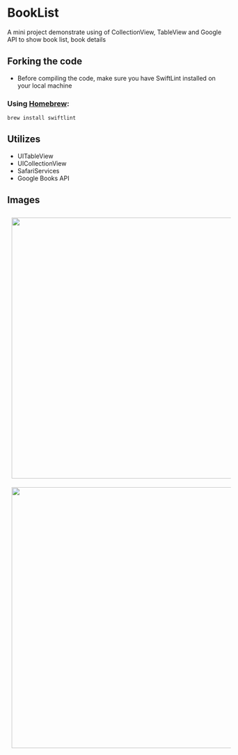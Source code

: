 # BookList
A mini project demonstrate using of CollectionView, TableView and Google API to show book list, book details

## Forking the code
- Before compiling the code, make sure you have SwiftLint installed on your local machine
### Using [Homebrew](http://brew.sh/):

```
brew install swiftlint
```

## Utilizes
- UITableView
- UICollectionView
- SafariServices
- Google Books API

## Images

<p align="center">
  <img style="margin:0px; padding:10px;" src="https://github.com/ngay881855/BookList/blob/master/GIFs/ezgif-BookList_1.gif" height="600" />
  <img style="margin:0px; padding:10px;" src="https://github.com/ngay881855/BookList/blob/master/GIFs/ezgif-BookList_2.gif" height="600" />
</p>
